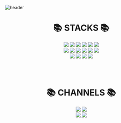 ![header](https://capsule-render.vercel.app/api?type=waving&color=gradient&height=300&section=header&text=ParkNewProject&fontSize=90&animation=fadeIn)

<div align=center><h1>📚 STACKS 📚</h1></div>

<div align=center> 
  <img src="https://img.shields.io/badge/python-3776AB?style=for-the-badge&logo=python&logoColor=white"> 
  <img src="https://img.shields.io/badge/java-DD0031?style=for-the-badge&logo=Oracle&logoColor=white">
  <img src="https://img.shields.io/badge/c++-00599C?style=for-the-badge&logo=c%2B%2B&logoColor=white">
  <img src="https://img.shields.io/badge/django-004422?style=for-the-badge&logo=django&logoColor=white">
  <img src="https://img.shields.io/badge/angular.js-DD0031?style=for-the-badge&logo=angularjs&logoColor=white">
  <img src="https://img.shields.io/badge/ionic-00599C?style=for-the-badge&logo=ionic&logoColor=white">
  <br>

  <img src="https://img.shields.io/badge/html5-E34F26?style=for-the-badge&logo=html5&logoColor=white"> 
  <img src="https://img.shields.io/badge/css-1572B6?style=for-the-badge&logo=css3&logoColor=white"> 
  <img src="https://img.shields.io/badge/javascript-F7DF1E?style=for-the-badge&logo=javascript&logoColor=black">
  <img src="https://img.shields.io/badge/postgreSQL-00599C?style=for-the-badge&logo=postgreSQL&logoColor=white">
  <img src="https://img.shields.io/badge/firebase-F7DF1E?style=for-the-badge&logo=firebase&logoColor=black">
  <img src="https://img.shields.io/badge/aws-232F3E?style=for-the-badge&logo=amazonaws&logoColor=white"> 
  <br>
  
  <img src="https://img.shields.io/badge/android-339933?style=for-the-badge&logo=Android&logoColor=white">
  <img src="https://img.shields.io/badge/unity-181717?style=for-the-badge&logo=unity&logoColor=white">
  <img src="https://img.shields.io/badge/github-181717?style=for-the-badge&logo=github&logoColor=white">
  <img src="https://img.shields.io/badge/git-F05032?style=for-the-badge&logo=git&logoColor=white">
  <br>
</div>

 <br> 
 <br> 
 <br>
<div align=center><h1>📚 CHANNELS 📚</h1></div>

<div align=center> 
  <a href="https://parkmj236.tistory.com/">
  <img src="https://img.shields.io/badge/my tistory-181717?style=for-the-badge&logo=tistory&logoColor=white&link=https://parkmj236.tistory.com/"></a>
  
  <a href="https://parkmj236.notion.site/Park-Minji-e4fa8aa44b8c48b582a9082515dbc15e">
  <img src="https://img.shields.io/badge/my notion-F7DF1E?style=for-the-badge&logo=notion&logoColor=black&link=https://parkmj236.notion.site/Park-Minji-e4fa8aa44b8c48b582a9082515dbc15e"></a>
    <br>
  
  <a href="mailto:parkmj236@gmail.com">
  <img src="https://img.shields.io/badge/gmail to me-DD0031?style=for-the-badge&logo=gmail&logoColor=white&link=mailto:parkmj236@gmail.com">
  </a>
  
  <a href="https://github.com/Park-New-Project/Park-New-Project/issues">
  <img src="https://img.shields.io/badge/issue to me-008888?style=for-the-badge&logo=github&logoColor=white&link=https://github.com/Park-New-Project/Park-New-Project/issues">
  </a>
    <br>
</div>
